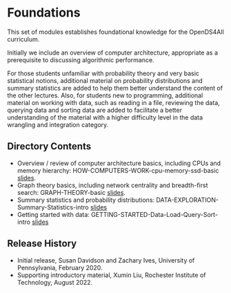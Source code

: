 # Foundations

This set of modules establishes foundational knowledge for the OpenDS4All curriculum.

Initially we include an overview of computer architecture, appropriate as a prerequisite to discussing algorithmic performance.

For those students unfamiliar with probability theory and very basic statistical notions, additional material on probability distributions and summary statistics are added to help them better understand the content of the other lectures. Also, for students new to programming, additional material on working with data, such as reading in a file, reviewing the data, querying data and sorting data are added to facilitate a better understanding of the material with a higher difficulty level in the data wrangling and integration category.

## Directory Contents

* Overview / review of computer architecture basics, including CPUs and memory hierarchy: HOW-COMPUTERS-WORK-cpu-memory-ssd-basic [slides](HOW-COMPUTERS-WORK-cpu-memory-ssd-basic.pptx).
* Graph theory basics, including network centrality and breadth-first search: GRAPH-THEORY-basic [slides](GRAPH-THEORY-basic.pptx).
* Summary statistics and probability distributions: DATA-EXPLORATION-Summary-Statistics-intro [slides](DATA-EXPLORATION-Summary-Statistics-intro.pptx)
* Getting started with data: GETTING-STARTED-Data-Load-Query-Sort-intro [slides](GETTING-STARTED-Data-Load-Query-Sort-intro.pptx)

## Release History

* Initial release, Susan Davidson and Zachary Ives, University of Pennsylvania, February 2020.
* Supporting introductory material, Xumin Liu, Rochester Institute of Technology, August 2022.
